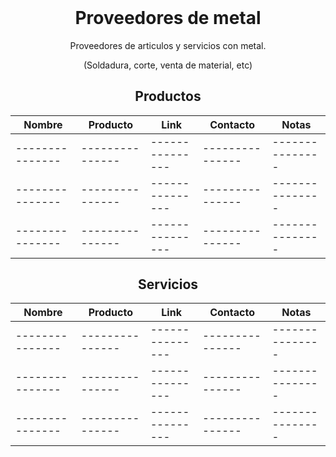 <h1 align="center" style="margin-top: 0px;">Proveedores de metal</h1>
<p align="center" >Proveedores de articulos y servicios con metal.</p>
<p align="center" >(Soldadura, corte, venta de material, etc)</p>

<div align="center" >
  
## Productos
  
| Nombre | Producto | Link | Contacto | Notas |
| --------------- | --------------- | --------------- | --------------- | --------------- |
| --------------- | --------------- | --------------- | --------------- | --------------- |
| --------------- | --------------- | --------------- | --------------- | --------------- |
| --------------- | --------------- | --------------- | --------------- | --------------- |
  
## Servicios
  
| Nombre | Producto | Link | Contacto | Notas |
| --------------- | --------------- | --------------- | --------------- | --------------- |
| --------------- | --------------- | --------------- | --------------- | --------------- |
| --------------- | --------------- | --------------- | --------------- | --------------- |
| --------------- | --------------- | --------------- | --------------- | --------------- |
  
</div>

<h1 align="center" style="margin-top: 0px;"></h1>

